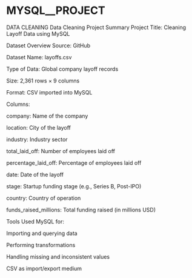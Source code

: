 # MYSQL__PROJECT
DATA CLEANING 
Data Cleaning Project Summary
Project Title: Cleaning Layoff Data using MySQL

Dataset Overview
Source: GitHub

Dataset Name: layoffs.csv

Type of Data: Global company layoff records

Size: 2,361 rows × 9 columns

Format: CSV imported into MySQL

Columns:

company: Name of the company

location: City of the layoff

industry: Industry sector

total_laid_off: Number of employees laid off

percentage_laid_off: Percentage of employees laid off

date: Date of the layoff

stage: Startup funding stage (e.g., Series B, Post-IPO)

country: Country of operation

funds_raised_millions: Total funding raised (in millions USD)

Tools Used
MySQL for:

Importing and querying data

Performing transformations

Handling missing and inconsistent values


CSV as import/export medium




